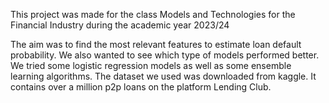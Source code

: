 This project was made for the class Models and Technologies for the Financial Industry during the academic year 2023/24

The aim was to find the most relevant features to estimate loan default probability. We also wanted to see which type of models performed better. We tried some logistic regression models as well as some ensemble learning algorithms. The dataset we used was downloaded from kaggle. It contains over a million p2p loans on the platform Lending Club.
